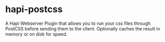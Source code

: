 # hapi-postcss
A Hapi Webserver Plugin that allows you to run your css files through PostCSS before sending them to the client. Optionally caches the result in memory or on disk for speed.

